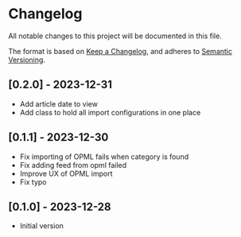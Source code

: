 # Changelog
All notable changes to this project will be documented in this file.

The format is based on [Keep a Changelog](https://keepachangelog.com/en/1.0.0/),
and adheres to [Semantic Versioning](https://semver.org/spec/v2.0.0.html).

## [0.2.0] - 2023-12-31
- Add article date to view 
- Add class to hold all import configurations in one place

## [0.1.1] - 2023-12-30
- Fix importing of OPML fails when category is found
- Fix adding feed from opml failed
- Improve UX of OPML import
- Fix typo

## [0.1.0] - 2023-12-28
- Initial version
